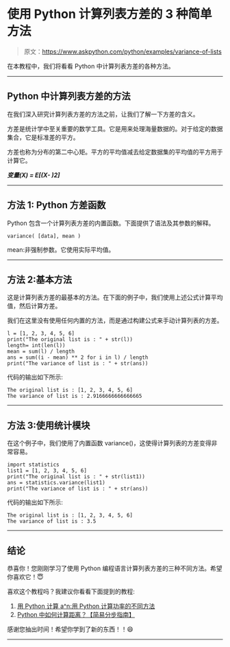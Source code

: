 # 使用 Python 计算列表方差的 3 种简单方法

> 原文：<https://www.askpython.com/python/examples/variance-of-lists>

在本教程中，我们将看看 Python 中计算列表方差的各种方法。

* * *

## Python 中计算列表方差的方法

在我们深入研究计算列表方差的方法之前，让我们了解一下方差的含义。

方差是统计学中至关重要的数学工具。它是用来处理海量数据的。对于给定的数据集合，它是标准差的平方。

方差也称为分布的第二中心矩。平方的平均值减去给定数据集的平均值的平方用于计算它。

***变量(X) = E[(X- )2]***

* * *

## 方法 1: Python 方差函数

Python 包含一个计算列表方差的内置函数。下面提供了语法及其参数的解释。

```
variance( [data], mean )

```

[数据]:提供要计算方差的数据列表。
mean:非强制参数。它使用实际平均值。

* * *

## 方法 2:基本方法

这是计算列表方差的最基本的方法。在下面的例子中，我们使用上述公式计算平均值，然后计算方差。

我们在这里没有使用任何内置的方法，而是通过构建公式来手动计算列表的方差。

```
l = [1, 2, 3, 4, 5, 6] 
print("The original list is : " + str(l)) 
length= int(len(l))
mean = sum(l) / length 
ans = sum((i - mean) ** 2 for i in l) / length
print("The variance of list is : " + str(ans)) 

```

代码的输出如下所示:

```
The original list is : [1, 2, 3, 4, 5, 6]
The variance of list is : 2.9166666666666665

```

* * *

## 方法 3:使用统计模块

在这个例子中，我们使用了内置函数 variance()，这使得计算列表的方差变得非常容易。

```
import statistics  
list1 = [1, 2, 3, 4, 5, 6] 
print("The original list is : " + str(list1)) 
ans = statistics.variance(list1) 
print("The variance of list is : " + str(ans)) 

```

代码的输出如下所示:

```
The original list is : [1, 2, 3, 4, 5, 6]
The variance of list is : 3.5

```

* * *

## 结论

恭喜你！您刚刚学习了使用 Python 编程语言计算列表方差的三种不同方法。希望你喜欢它！😇

喜欢这个教程吗？我建议你看看下面提到的教程:

1.  [用 Python 计算 a^n:用 Python 计算功率的不同方法](https://www.askpython.com/python/examples/compute-raised-to-power)
2.  [Python 中如何计算距离？【简易分步指南】](https://www.askpython.com/python/examples/compute-distances-in-python)

感谢您抽出时间！希望你学到了新的东西！！😄

* * *